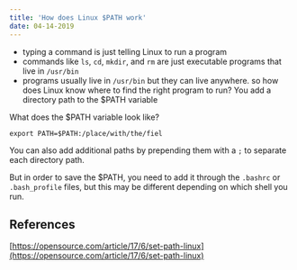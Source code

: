 ```yaml
---
title: 'How does Linux $PATH work'
date: 04-14-2019
---
```


- typing a command is just telling Linux to run a program
- commands like `ls`, `cd`, `mkdir`, and `rm` are just executable programs that live in `/usr/bin`
- programs usually live in `/usr/bin` but they can live anywhere. so how does Linux know where to find the right program to run? You add a directory path to the $PATH variable

What does the $PATH variable look like?

```
export PATH=$PATH:/place/with/the/fiel
```

You can also add additional paths by prepending them with a `;` to separate each directory path.

But in order to save the $PATH, you need to add it through the `.bashrc` or `.bash_profile` files, but this may be different depending on which shell you run.

## References

[https://opensource.com/article/17/6/set-path-linux](https://opensource.com/article/17/6/set-path-linux)